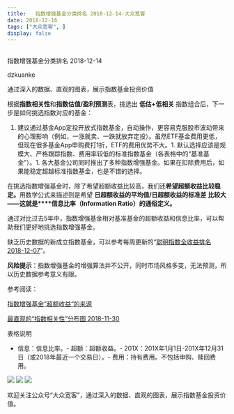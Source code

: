 ```yaml
---
title:   指数增强基金分类排名 2018-12-14-大众宽客
date: 2018-12-16
tags: ["大众宽客", ]
display: false
---
```



## 



指数增强基金分类排名 2018-12-14




dzkuanke




通过深入的数据、直观的图表，展示指数基金投资价值


根据**指数相关性**和**指数估值/盈利预测**表，挑选出&nbsp;**低估+低相关**&nbsp;指数组合后，下一步是如何挑选指数对应的基金：


1. 建议通过基金App定投开放式指数基金，自动操作，更容易克服股市波动带来的心理影响（例如，一涨就卖、一跌就放弃定投）。虽然ETF基金费用更低，但现在很多基金App申购费打1折，ETF的费用优势不大。1. 默认选择应该是规模大、严格跟踪指数、费用率较低的标准指数基金（各表格中的“基准基金”）。1. 各大基金公司同时推出了多种指数增强基金。如果在扣除费用后，如果能稳定超越标准指数基金，也是不错的选择。


在挑选指数增强基金时<h-char unicode="ff0c" class="">，</h-char>除了希望超额收益比较高<h-char unicode="ff0c" class=""><h-inner>，</h-inner></h-char>我们还**希望超额收益比较稳定**<h-char unicode="3002" class="">**。**</h-char>用数学公式来描述则是希望&nbsp;**日超额收益的平均值/日超额收益的标准差&nbsp;**比较大<h-char unicode="2014" class="">——</h-char>**这就是****信息比率**<h-char unicode="ff08" class="">**（**</h-char>**Information Ratio**<h-char unicode="ff09" class="">**）**</h-char>**的通俗定义**<h-char unicode="3002" class="">**。**</h-char>



通过对比过去5年中，指数增强基金相对基准基金的超额收益和信息比率<h-char unicode="ff0c" class="">，</h-char>可以帮助我们更好地挑选指数增强基金。



缺乏历史数据的新成立指数基金，可以参考每周更新的“[聪明指数全收益排名 2018-12-07](http://mp.weixin.qq.com/s?__biz=MzAwMTc1MDcwNw==&amp;mid=2648273587&amp;idx=1&amp;sn=88a0aa73c2a682b14bf9cd47fe2dac3b&amp;chksm=82f9316fb58eb8791091ad29e5bfb5cbb496ca9cff24183760a749011de136f2643a5112da99&amp;scene=21#wechat_redirect)”。



**风险提示**：指数增强基金的增强算法并不公开，同时市场风格多变，无法预测，所以历史数据参考意义有限。



参考阅读：

[指数增强基金”超额收益“的来源](http://mp.weixin.qq.com/s?__biz=MzAwMTc1MDcwNw==&amp;mid=2648272968&amp;idx=1&amp;sn=598917da4403d77210aa3b1a460658e4&amp;chksm=82f93394b58eba82c9a7cb228c22c656fe88c5203ff149473f9edd2d4127e44df65f5bdb146b&amp;scene=21#wechat_redirect)

[最直观的“指数相关性”分布图 2018-11-30](http://mp.weixin.qq.com/s?__biz=MzAwMTc1MDcwNw==&amp;mid=2648273525&amp;idx=2&amp;sn=4c338d0196ce3ad9abc18d9e2c351b60&amp;chksm=82f931a9b58eb8bf08ff49af498493d242e8e6781b2f205d9b1c16b700bf8bfa173881b8761f&amp;scene=21#wechat_redirect)



表格说明
- 信息：信息比率。- 超额：超额收益。- 201X：201X年1月1日-201X年12月31日（或2018年最近一个交易日）。- 费用：持有费用。不包括申购、赎回费用。


<img class="" data-copyright="0" data-ratio="1.1530434782608696" data-s="300,640" src="https://mmbiz.qpic.cn/mmbiz_png/PKw3FQPmhIiaNrPpiax7TLuiakt89FRjkXUTmRPXSWBro7PLmLZduVZP0X6fkSdvxqBHJXr07eRYwDQJNmibthFzfw/640?wx_fmt=png" data-type="png" data-w="1150" style=""/>

<img class="" data-copyright="0" data-ratio="1.2356020942408377" data-s="300,640" src="https://mmbiz.qpic.cn/mmbiz_png/PKw3FQPmhIiaNrPpiax7TLuiakt89FRjkXUEX2vkHiboVyVslWuL3wlchOYbLJYgT7iaS9IibqwJZ1SMKGmUhnEEVOCQ/640?wx_fmt=png" data-type="png" data-w="1146" style=""/>

<img class="" data-copyright="0" data-ratio="1.2264808362369337" data-s="300,640" src="https://mmbiz.qpic.cn/mmbiz_png/PKw3FQPmhIiaNrPpiax7TLuiakt89FRjkXUECvVkmPxibe4NBJbtRc0Ek4wy9Haocq84t7RcUwTRNVuP6iccb2NI4Aw/640?wx_fmt=png" data-type="png" data-w="1148" style=""/>



欢迎关注公众号“大众宽客”，通过深入的数据、直观的图表，展示指数基金投资价值。
